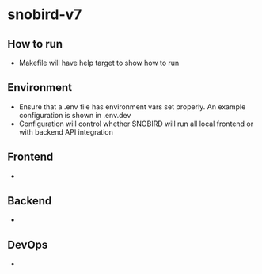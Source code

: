# snobird-v7

## How to run
- Makefile will have help target to show how to run

## Environment
- Ensure that a .env file has environment vars set properly.  An example configuration is shown in .env.dev
- Configuration will control whether SNOBIRD will run all local frontend or with backend API integration

## Frontend
-

## Backend
-

## DevOps
-
